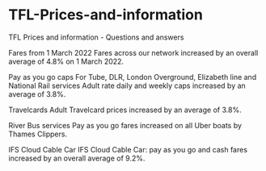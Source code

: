# TFL-Prices-and-information
TFL Prices and information - Questions and answers

Fares from 1 March 2022
Fares across our network increased by an overall average of 4.8% on 1 March 2022.

Pay as you go caps
For Tube, DLR, London Overground, Elizabeth line and National Rail services
Adult rate daily and weekly caps increased by an average of 3.8%.

Travelcards
Adult Travelcard prices increased by an average of 3.8%.

River Bus services
Pay as you go fares increased on all Uber boats by Thames Clippers.

IFS Cloud Cable Car
IFS Cloud Cable Car: pay as you go and cash fares increased by an overall average of 9.2%.

